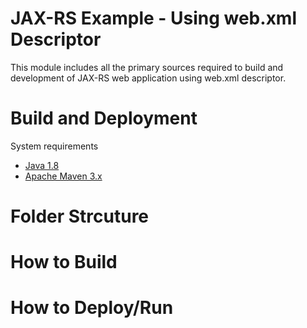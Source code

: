 # JAX-RS Example - Using web.xml Descriptor
This module includes all the primary sources required to build and development of JAX-RS web application using web.xml descriptor.

# Build and Deployment
System requirements
* [Java 1.8](http://www.oracle.com/technetwork/java/javase/downloads/jdk8-downloads-2133151.html)
* [Apache Maven 3.x](https://maven.apache.org/download.cgi)

# Folder Strcuture


# How to Build


# How to Deploy/Run





